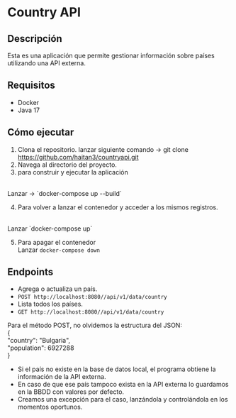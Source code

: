 # Country API

## Descripción

Esta es una aplicación que permite gestionar información sobre países utilizando una API externa.

## Requisitos

- Docker
- Java 17

## Cómo ejecutar

1. Clona el repositorio. lanzar siguiente comando -> git clone https://github.com/haitan3/countryapi.git
2. Navega al directorio del proyecto.
3. para construir y ejecutar la aplicación 
<br/>
Lanzar -> `docker-compose up --build`

4. Para volver a lanzar el contenedor y acceder a los mismos registros.
<br/>
Lanzar `docker-compose up`

5. Para apagar el contenedor <br/>
Lanzar `docker-compose down`

## Endpoints
- Agrega o actualiza un país.
- `POST http://localhost:8080//api/v1/data/country`
- Lista todos los países.
- `GET http://localhost:8080//api/v1/data/country` 

Para el método POST, no olvidemos la estructura del JSON:<br/>
{<br/>
"country": "Bulgaria", <br/>
"population": 6927288 <br/>
}
- Si el país no existe en la base de datos local, el programa obtiene la información de la API externa.
- En caso de que ese país tampoco exista en la API externa lo guardamos en la BBDD con valores por defecto.
- Creamos una excepción para el caso, lanzándola y controlándola en los momentos oportunos.

